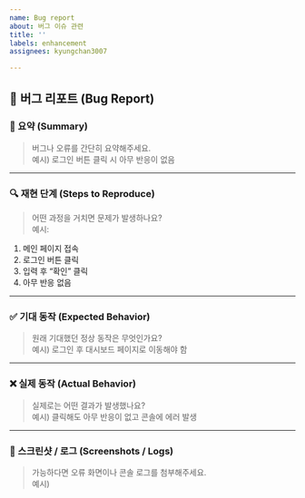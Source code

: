 ```yaml
---
name: Bug report
about: 버그 이슈 관련
title: ''
labels: enhancement
assignees: kyungchan3007

---
```


## 🐞 버그 리포트 (Bug Report)

### 🧾 요약 (Summary)
> 버그나 오류를 간단히 요약해주세요.  
예시) 로그인 버튼 클릭 시 아무 반응이 없음

---

### 🔍 재현 단계 (Steps to Reproduce)
> 어떤 과정을 거치면 문제가 발생하나요?  
예시:
1. 메인 페이지 접속
2. 로그인 버튼 클릭
3. 입력 후 “확인” 클릭
4. 아무 반응 없음

---

### ✅ 기대 동작 (Expected Behavior)
> 원래 기대했던 정상 동작은 무엇인가요?  
예시) 로그인 후 대시보드 페이지로 이동해야 함

---

### ❌ 실제 동작 (Actual Behavior)
> 실제로는 어떤 결과가 발생했나요?  
예시) 클릭해도 아무 반응이 없고 콘솔에 에러 발생
---

### 🧠 스크린샷 / 로그 (Screenshots / Logs)
> 가능하다면 오류 화면이나 콘솔 로그를 첨부해주세요.  
예시)

